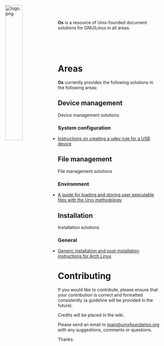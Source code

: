 
<img src='https://raw.githubusercontent.com/unixfoundation/os/images/logo.png' width='33.5%' align='left' alt='logo.png'>
<br><br>

**Os** is a resource of Unix-founded document solutions for GNU/Linux in all areas.
<br><br><br><br><br>

# Areas

**Os** currently provides the following solutions in the following areas:

## Device management

Device management solutions

### System configuration

* [Instructions on creating a udev rule for a USB device](device_management/system_configuration/create-usb-device-udev-rule-instructions.txt)

## File management

File management solutions

### Environment

* [A guide for loading and storing user executable files with the Unix methodology](file_management/environment/loading-and-storing-user-executables-guide.txt)

## Installation

Installation solutions

### General

* [Generic installation and post-installation instructions for Arch Linux](installation/general/arch-linux-installation-instructions.txt)

# Contributing

If you would like to contribute, please ensure that your contribution is correct and formatted consistently (a guideline will be provided in the future).

Credits will be placed in the wiki.

Please send an email to main@unixfoundation.org with any suggestions, comments or questions.

Thanks.

